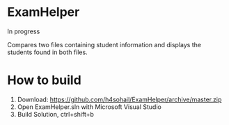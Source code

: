 # ExamHelper
In progress

Compares two files containing student information and displays the students found in both files.

# How to build
1) Download: https://github.com/h4sohail/ExamHelper/archive/master.zip
2) Open ExamHelper.sln with Microsoft Visual Studio
3) Build Solution, ctrl+shift+b

